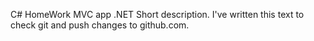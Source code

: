 C# HomeWork
MVC app .NET
Short description.
I've written this text to check git
and push changes to github.com.
